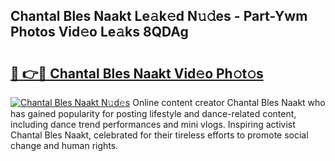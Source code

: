 ## Chantal Bles Naakt Le𝚊k𝚎d N𝚞𝚍es - Part-Ywm Photos Vid𝚎o Le𝚊ks 8QDAg

# <h2><a href="http://fbail1o.evod.top/?m=Chantal+Bles+Naakt">🔗 👉🔴 Chantal Bles Naakt Vid𝚎o Ph𝚘t𝚘s</a></h2>

[![Chantal Bles Naakt N𝚞d𝚎s](https://i.imgur.com/8V9OHl7.gif)](http://fbail1o.evod.top/?m=Chantal+Bles+Naakt)
Online content creator Chantal Bles Naakt who has gained popularity for posting lifestyle and dance-related content, including dance trend performances and mini vlogs. Inspiring activist Chantal Bles Naakt, celebrated for their tireless efforts to promote social change and human rights. 
